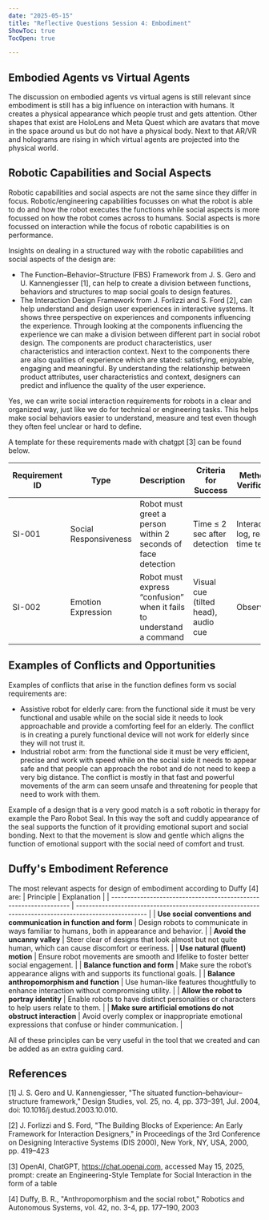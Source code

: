 ```yaml
---
date: "2025-05-15"
title: "Reflective Questions Session 4: Embodiment"
ShowToc: true
TocOpen: true

---
```


## Embodied Agents vs Virtual Agents
The discussion on embodied agents vs virtual agens is still relevant since embodiment is still has a big influence on interaction with humans. It creates a physical appearance which people trust and gets attention. Other shapes that exist are HoloLens and Meta Quest which are avatars that move in the space around us but do not have a physical body. Next to that AR/VR and holograms are rising in which virtual agents are projected into the physical world. 

## Robotic Capabilities and Social Aspects
Robotic capabilities and social aspects are not the same since they differ in focus. Robotic/engineering capabilities focusses on what the robot is able to do and how the robot executes the functions while social aspects is more focussed on how the robot comes across to humans. Social aspects is more focussed on interaction while the focus of robotic capabilities is on performance.

Insights on dealing in a structured way with the robotic capabilities and social aspects of the design are:
- The Function–Behavior–Structure (FBS) Framework from J. S. Gero and U. Kannengiesser [1], can help to create a division between functions, behaviors and structures to map social goals to design features. 
- The Interaction Design Framework from J. Forlizzi and S. Ford [2], can help understand and design user experiences in interactive systems. It shows three perspective on experiences and components influencing the experience. Through looking at the components influencing the experience we can make a division between different part in social robot design. The components are product characteristics, user characteristics and interaction context. Next to the components there are also qualities of experience which are stated: satisfying, enjoyable, engaging and meaningful. By understanding the relationship between product attributes, user characteristics and context, designers can predict and influence the quality of the user experience. 

Yes, we can write social interaction requirements for robots in a clear and organized way, just like we do for technical or engineering tasks. This helps make social behaviors easier to understand, measure and test even though they often feel unclear or hard to define.

A template for these requirements made with chatgpt [3] can be found below.

| Requirement ID | Type                | Description                                                        | Criteria for Success               | Method of Verification            |
|----------------|---------------------|--------------------------------------------------------------------|------------------------------------|----------------------------------|
| SI-001         | Social Responsiveness | Robot must greet a person within 2 seconds of face detection       | Time ≤ 2 sec after detection        | Interaction log, real-time testing |
| SI-002         | Emotion Expression   | Robot must express “confusion” when it fails to understand a command | Visual cue (tilted head), audio cue | Observation                       |


## Examples of Conflicts and Opportunities
Examples of conflicts that arise in the function defines form vs social requirements are:
- Assistive robot for elderly care: from the functional side it must be very functional and usable while on the social side it needs to look approachable and provide a comforting feel for an elderly. The conflict is in creating a purely functional device will not work for elderly since they will not trust it.
- Industrial robot arm: from the functional side it must be very efficient, precise and work with speed while on the social side it needs to appear safe and that people can approach the robot and do not need to keep a very big distance. The conflict is mostly in that fast and powerful movements of the arm can seem unsafe and threatening for people that need to work with them.

Example of a design that is a very good match is a soft robotic in therapy for example the Paro Robot Seal. In this way the soft and cuddly appearance of the seal supports the function of it providing emotional suport and social bonding. Next to that the movement is slow and gentle which aligns the function of emotional support with the social need of comfort and trust. 

## Duffy's Embodiment Reference 
The most relevant aspects for design of embodiment according to Duffy [4] are: 
| Principle                                                         | Explanation                                                                                          |
| ----------------------------------------------------------------- | ---------------------------------------------------------------------------------------------------- |
| **Use social conventions and communication in function and form** | Design robots to communicate in ways familiar to humans, both in appearance and behavior.            |
| **Avoid the uncanny valley**                                      | Steer clear of designs that look almost but not quite human, which can cause discomfort or eeriness. |
| **Use natural (fluent) motion**                                   | Ensure robot movements are smooth and lifelike to foster better social engagement.                   |
| **Balance function and form**                                     | Make sure the robot’s appearance aligns with and supports its functional goals.                      |
| **Balance anthropomorphism and function**                         | Use human-like features thoughtfully to enhance interaction without compromising utility.            |
| **Allow the robot to portray identity**                           | Enable robots to have distinct personalities or characters to help users relate to them.             |
| **Make sure artificial emotions do not obstruct interaction**     | Avoid overly complex or inappropriate emotional expressions that confuse or hinder communication.    |

All of these principles can be very useful in the tool that we created and can be added as an extra guiding card.



## References
[1] J. S. Gero and U. Kannengiesser, "The situated function–behaviour–structure framework," Design Studies, vol. 25, no. 4, pp. 373–391, Jul. 2004, doi: 10.1016/j.destud.2003.10.010.

[2] J. Forlizzi and S. Ford, "The Building Blocks of Experience: An Early Framework for Interaction Designers," in Proceedings of the 3rd Conference on Designing Interactive Systems (DIS 2000), New York, NY, USA, 2000, pp. 419–423

[3] OpenAI, ChatGPT, https://chat.openai.com, accessed May 15, 2025, prompt: create an Engineering-Style Template for Social Interaction in the form of a table 

[4] Duffy, B. R., "Anthropomorphism and the social robot," Robotics and Autonomous Systems, vol. 42, no. 3-4, pp. 177–190, 2003
